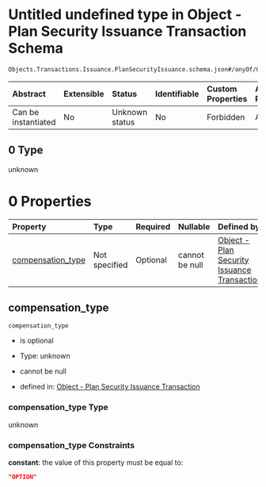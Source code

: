 # Untitled undefined type in Object - Plan Security Issuance Transaction Schema

```txt
Objects.Transactions.Issuance.PlanSecurityIssuance.schema.json#/anyOf/0
```



| Abstract            | Extensible | Status         | Identifiable | Custom Properties | Additional Properties | Access Restrictions | Defined In                                                                                                                              |
| :------------------ | :--------- | :------------- | :----------- | :---------------- | :-------------------- | :------------------ | :-------------------------------------------------------------------------------------------------------------------------------------- |
| Can be instantiated | No         | Unknown status | No           | Forbidden         | Allowed               | none                | [PlanSecurityIssuance.schema.json*](../../schema/objects/transactions/issuance/PlanSecurityIssuance.schema.json "open original schema") |

## 0 Type

unknown

# 0 Properties

| Property                                | Type          | Required | Nullable       | Defined by                                                                                                                                                                                                         |
| :-------------------------------------- | :------------ | :------- | :------------- | :----------------------------------------------------------------------------------------------------------------------------------------------------------------------------------------------------------------- |
| [compensation_type](#compensation_type) | Not specified | Optional | cannot be null | [Object - Plan Security Issuance Transaction](plansecurityissuance-anyof-0-properties-compensation_type.md "Objects.Transactions.Issuance.PlanSecurityIssuance.schema.json#/anyOf/0/properties/compensation_type") |

## compensation_type



`compensation_type`

*   is optional

*   Type: unknown

*   cannot be null

*   defined in: [Object - Plan Security Issuance Transaction](plansecurityissuance-anyof-0-properties-compensation_type.md "Objects.Transactions.Issuance.PlanSecurityIssuance.schema.json#/anyOf/0/properties/compensation_type")

### compensation_type Type

unknown

### compensation_type Constraints

**constant**: the value of this property must be equal to:

```json
"OPTION"
```
